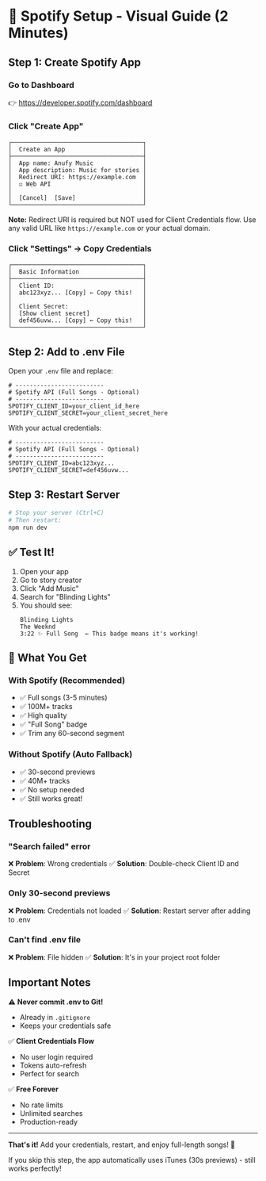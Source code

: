 # 🎵 Spotify Setup - Visual Guide (2 Minutes)

## Step 1: Create Spotify App

### Go to Dashboard
👉 https://developer.spotify.com/dashboard

### Click "Create App"
```
┌─────────────────────────────────────┐
│  Create an App                      │
├─────────────────────────────────────┤
│  App name: Anufy Music              │
│  App description: Music for stories │
│  Redirect URI: https://example.com  │
│  ☑ Web API                          │
│                                     │
│  [Cancel]  [Save]                   │
└─────────────────────────────────────┘
```

**Note:** Redirect URI is required but NOT used for Client Credentials flow.
Use any valid URL like `https://example.com` or your actual domain.

### Click "Settings" → Copy Credentials
```
┌─────────────────────────────────────┐
│  Basic Information                  │
├─────────────────────────────────────┤
│  Client ID:                         │
│  abc123xyz... [Copy] ← Copy this!   │
│                                     │
│  Client Secret:                     │
│  [Show client secret]               │
│  def456uvw... [Copy] ← Copy this!   │
└─────────────────────────────────────┘
```

## Step 2: Add to .env File

Open your `.env` file and replace:

```env
# -------------------------
# Spotify API (Full Songs - Optional)
# -------------------------
SPOTIFY_CLIENT_ID=your_client_id_here
SPOTIFY_CLIENT_SECRET=your_client_secret_here
```

With your actual credentials:

```env
# -------------------------
# Spotify API (Full Songs - Optional)
# -------------------------
SPOTIFY_CLIENT_ID=abc123xyz...
SPOTIFY_CLIENT_SECRET=def456uvw...
```

## Step 3: Restart Server

```bash
# Stop your server (Ctrl+C)
# Then restart:
npm run dev
```

## ✅ Test It!

1. Open your app
2. Go to story creator
3. Click "Add Music"
4. Search for "Blinding Lights"
5. You should see:
   ```
   Blinding Lights
   The Weeknd
   3:22 ✨ Full Song  ← This badge means it's working!
   ```

## 🎵 What You Get

### With Spotify (Recommended)
- ✅ Full songs (3-5 minutes)
- ✅ 100M+ tracks
- ✅ High quality
- ✅ "Full Song" badge
- ✅ Trim any 60-second segment

### Without Spotify (Auto Fallback)
- ✅ 30-second previews
- ✅ 40M+ tracks
- ✅ No setup needed
- ✅ Still works great!

## Troubleshooting

### "Search failed" error
❌ **Problem**: Wrong credentials
✅ **Solution**: Double-check Client ID and Secret

### Only 30-second previews
❌ **Problem**: Credentials not loaded
✅ **Solution**: Restart server after adding to .env

### Can't find .env file
❌ **Problem**: File hidden
✅ **Solution**: It's in your project root folder

## Important Notes

⚠️ **Never commit .env to Git!**
- Already in `.gitignore`
- Keeps your credentials safe

✅ **Client Credentials Flow**
- No user login required
- Tokens auto-refresh
- Perfect for search

✅ **Free Forever**
- No rate limits
- Unlimited searches
- Production-ready

---

**That's it!** Add your credentials, restart, and enjoy full-length songs! 🎵

If you skip this step, the app automatically uses iTunes (30s previews) - still works perfectly!

